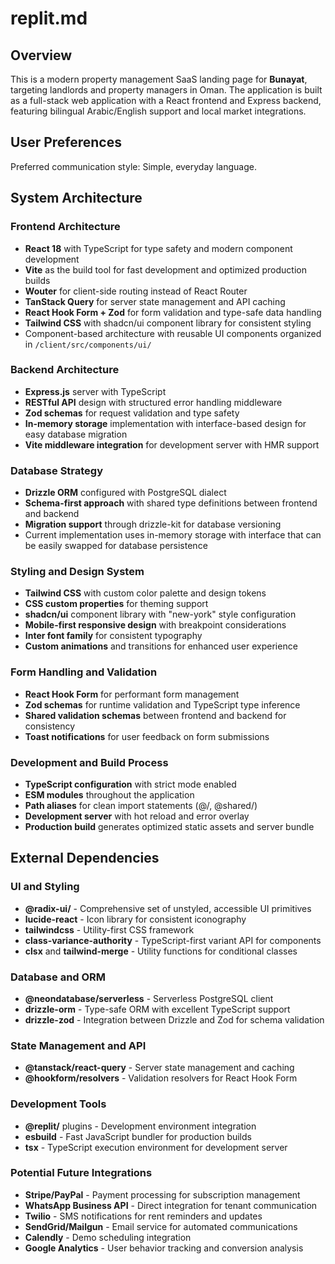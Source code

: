 # replit.md

## Overview

This is a modern property management SaaS landing page for **Bunayat**, targeting landlords and property managers in Oman. The application is built as a full-stack web application with a React frontend and Express backend, featuring bilingual Arabic/English support and local market integrations.

## User Preferences

Preferred communication style: Simple, everyday language.

## System Architecture

### Frontend Architecture
- **React 18** with TypeScript for type safety and modern component development
- **Vite** as the build tool for fast development and optimized production builds
- **Wouter** for client-side routing instead of React Router
- **TanStack Query** for server state management and API caching
- **React Hook Form + Zod** for form validation and type-safe data handling
- **Tailwind CSS** with shadcn/ui component library for consistent styling
- Component-based architecture with reusable UI components organized in `/client/src/components/ui/`

### Backend Architecture
- **Express.js** server with TypeScript
- **RESTful API** design with structured error handling middleware
- **Zod schemas** for request validation and type safety
- **In-memory storage** implementation with interface-based design for easy database migration
- **Vite middleware integration** for development server with HMR support

### Database Strategy
- **Drizzle ORM** configured with PostgreSQL dialect
- **Schema-first approach** with shared type definitions between frontend and backend
- **Migration support** through drizzle-kit for database versioning
- Current implementation uses in-memory storage with interface that can be easily swapped for database persistence

### Styling and Design System
- **Tailwind CSS** with custom color palette and design tokens
- **CSS custom properties** for theming support
- **shadcn/ui** component library with "new-york" style configuration
- **Mobile-first responsive design** with breakpoint considerations
- **Inter font family** for consistent typography
- **Custom animations** and transitions for enhanced user experience

### Form Handling and Validation
- **React Hook Form** for performant form management
- **Zod schemas** for runtime validation and TypeScript type inference
- **Shared validation schemas** between frontend and backend for consistency
- **Toast notifications** for user feedback on form submissions

### Development and Build Process
- **TypeScript configuration** with strict mode enabled
- **ESM modules** throughout the application
- **Path aliases** for clean import statements (@/, @shared/)
- **Development server** with hot reload and error overlay
- **Production build** generates optimized static assets and server bundle

## External Dependencies

### UI and Styling
- **@radix-ui/** - Comprehensive set of unstyled, accessible UI primitives
- **lucide-react** - Icon library for consistent iconography
- **tailwindcss** - Utility-first CSS framework
- **class-variance-authority** - TypeScript-first variant API for components
- **clsx** and **tailwind-merge** - Utility functions for conditional classes

### Database and ORM
- **@neondatabase/serverless** - Serverless PostgreSQL client
- **drizzle-orm** - Type-safe ORM with excellent TypeScript support
- **drizzle-zod** - Integration between Drizzle and Zod for schema validation

### State Management and API
- **@tanstack/react-query** - Server state management and caching
- **@hookform/resolvers** - Validation resolvers for React Hook Form

### Development Tools
- **@replit/** plugins - Development environment integration
- **esbuild** - Fast JavaScript bundler for production builds
- **tsx** - TypeScript execution environment for development server

### Potential Future Integrations
- **Stripe/PayPal** - Payment processing for subscription management
- **WhatsApp Business API** - Direct integration for tenant communication
- **Twilio** - SMS notifications for rent reminders and updates
- **SendGrid/Mailgun** - Email service for automated communications
- **Calendly** - Demo scheduling integration
- **Google Analytics** - User behavior tracking and conversion analysis